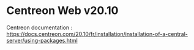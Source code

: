 # Centreon Web v20.10
Centreon documentation : https://docs.centreon.com/20.10/fr/installation/installation-of-a-central-server/using-packages.html
